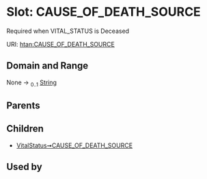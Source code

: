 
# Slot: CAUSE_OF_DEATH_SOURCE

Required when VITAL_STATUS is Deceased

URI: [htan:CAUSE_OF_DEATH_SOURCE](https://w3id.org/htan/CAUSE_OF_DEATH_SOURCE)


## Domain and Range

None &#8594;  <sub>0..1</sub> [String](types/String.md)

## Parents


## Children

 *  [VitalStatus➞CAUSE_OF_DEATH_SOURCE](VitalStatus_CAUSE_OF_DEATH_SOURCE.md)

## Used by

